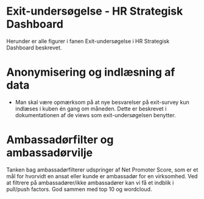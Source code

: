 # Exit-undersøgelse - HR Strategisk Dashboard
Herunder er alle figurer i fanen Exit-undersøgelse i HR Strategisk Dashboard beskrevet.

# Anonymisering og indlæsning af data
- Man skal være opmærksom på at nye besvarelser på exit-survey kun indlæses i kuben én gang om måneden. Dette er beskrevet i dokumentationen af de views som exit-undersøgelsen benytter.

# Ambassadørfilter og ambassadørvilje
Tanken bag ambassadørfilterer udspringer af Net Promoter Score, som er et mål for hvorvidt en ansat eller kunde er ambassadør for en virksomhed. Ved at filtrere på ambassadører/ikke ambassadører kan vi få et indblik i pull/push factors. God sammen med top 10 og wordcloud.
